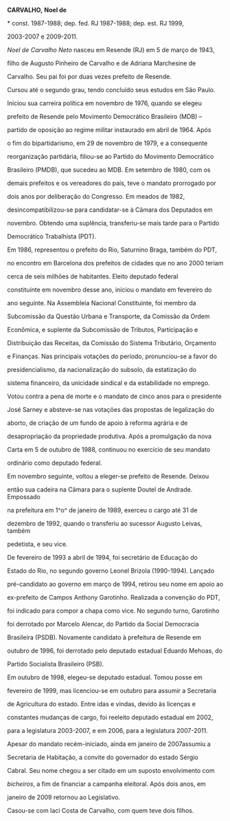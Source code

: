 **CARVALHO,** **Noel de**



\* const. 1987-1988; dep. fed. RJ 1987-1988; dep. est. RJ 1999,

2003-2007 e 2009-2011.



*Noel de Carvalho Neto* nasceu em Resende (RJ) em 5 de março de 1943,

filho de Augusto Pinheiro de Carvalho e de Adriana Marchesine de

Carvalho. Seu pai foi por duas vezes prefeito de Resende.



Cursou até o segundo grau, tendo concluído seus estudos em São Paulo.



Iniciou sua carreira política em novembro de 1976, quando se elegeu

prefeito de Resende pelo Movimento Democrático Brasileiro (MDB) –

partido de oposição ao regime militar instaurado em abril de 1964. Após

o fim do bipartidarismo, em 29 de novembro de 1979, e a consequente

reorganização partidária, filiou-se ao Partido do Movimento Democrático

Brasileiro (PMDB), que sucedeu ao MDB. Em setembro de 1980, com os

demais prefeitos e os vereadores do país, teve o mandato prorrogado por

dois anos por deliberação do Congresso. Em meados de 1982,

desincompatibilizou-se para candidatar-se à Câmara dos Deputados em

novembro. Obtendo uma suplência, transferiu-se mais tarde para o Partido

Democrático Trabalhista (PDT).



Em 1986, representou o prefeito do Rio, Saturnino Braga, também do PDT,

no encontro em Barcelona dos prefeitos de cidades que no ano 2000 teriam

cerca de seis milhões de habitantes. Eleito deputado federal

constituinte em novembro desse ano, iniciou o mandato em fevereiro do

ano seguinte. Na Assembleia Nacional Constituinte, foi membro da

Subcomissão da Questão Urbana e Transporte, da Comissão da Ordem

Econômica, e suplente da Subcomissão de Tributos, Participação e

Distribuição das Receitas, da Comissão do Sistema Tributário, Orçamento

e Finanças. Nas principais votações do período, pronunciou-se a favor do

presidencialismo, da nacionalização do subsolo, da estatização do

sistema financeiro, da unicidade sindical e da estabilidade no emprego.

Votou contra a pena de morte e o mandato de cinco anos para o presidente

José Sarney e absteve-se nas votações das propostas de legalização do

aborto, de criação de um fundo de apoio à reforma agrária e de

desapropriação da propriedade produtiva. Após a promulgação da nova

Carta em 5 de outubro de 1988, continuou no exercício de seu mandato

ordinário como deputado federal.



Em novembro seguinte, voltou a eleger-se prefeito de Resende. Deixou

então sua cadeira na Câmara para o suplente Doutel de Andrade. Empossado

na prefeitura em 1^o^ de janeiro de 1989, exerceu o cargo até 31 de

dezembro de 1992, quando o transferiu ao sucessor Augusto Leivas, também

pedetista, e seu vice.



De fevereiro de 1993 a abril de 1994, foi secretário de Educação do

Estado do Rio, no segundo governo Leonel Brizola (1990-1994). Lançado

pré-candidato ao governo em março de 1994, retirou seu nome em apoio ao

ex-prefeito de Campos Anthony Garotinho. Realizada a convenção do PDT,

foi indicado para compor a chapa como vice. No segundo turno, Garotinho

foi derrotado por Marcelo Alencar, do Partido da Social Democracia

Brasileira (PSDB). Novamente candidato à prefeitura de Resende em

outubro de 1996, foi derrotado pelo deputado estadual Eduardo Mehoas, do

Partido Socialista Brasileiro (PSB).



Em outubro de 1998, elegeu-se deputado estadual. Tomou posse em

fevereiro de 1999, mas licenciou-se em outubro para assumir a Secretaria

de Agricultura do estado. Entre idas e vindas, devido às licenças e

constantes mudanças de cargo, foi reeleito deputado estadual em 2002,

para a legislatura 2003-2007, e em 2006, para a legislatura 2007-2011.

Apesar do mandato recém-iniciado, ainda em janeiro de 2007assumiu a

Secretaria de Habitação, a convite do governador do estado Sérgio

Cabral. Seu nome chegou a ser citado em um suposto envolvimento com

*bicheiros*, a fim de financiar a campanha eleitoral. Após dois anos, em

janeiro de 2009 retornou ao Legislativo.



Casou-se com Iaci Costa de Carvalho, com quem teve dois filhos.



